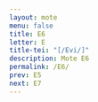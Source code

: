 ```yaml
---
layout: mote
menu: false
title: E6
letter: E
title-tei: "[/Evi/]"
description: Mote E6
permalink: /E6/
prev: E5
next: E7
---
```

